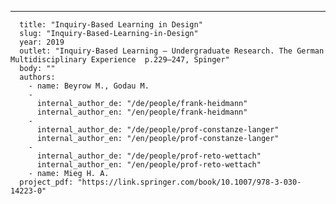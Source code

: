 ---
      title: "Inquiry-Based Learning in Design"
      slug: "Inquiry-Based-Learning-in-Design"
      year: 2019
      outlet: "Inquiry-Based Learning – Undergraduate Research. The German Multidisciplinary Experience  p.229–247, Spinger"
      body: ""
      authors:
        - name: Beyrow M., Godau M.
        - 
          internal_author_de: "/de/people/frank-heidmann"
          internal_author_en: "/en/people/frank-heidmann"
        - 
          internal_author_de: "/de/people/prof-constanze-langer"
          internal_author_en: "/en/people/prof-constanze-langer"
        - 
          internal_author_de: "/de/people/prof-reto-wettach"
          internal_author_en: "/en/people/prof-reto-wettach"
        - name: Mieg H. A. 
      project_pdf: "https://link.springer.com/book/10.1007/978-3-030-14223-0"
      